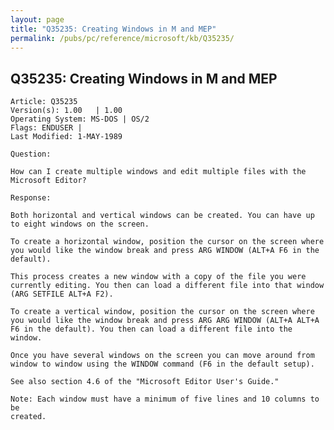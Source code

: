 ```yaml
---
layout: page
title: "Q35235: Creating Windows in M and MEP"
permalink: /pubs/pc/reference/microsoft/kb/Q35235/
---
```


## Q35235: Creating Windows in M and MEP

	Article: Q35235
	Version(s): 1.00   | 1.00
	Operating System: MS-DOS | OS/2
	Flags: ENDUSER |
	Last Modified: 1-MAY-1989
	
	Question:
	
	How can I create multiple windows and edit multiple files with the
	Microsoft Editor?
	
	Response:
	
	Both horizontal and vertical windows can be created. You can have up
	to eight windows on the screen.
	
	To create a horizontal window, position the cursor on the screen where
	you would like the window break and press ARG WINDOW (ALT+A F6 in the
	default).
	
	This process creates a new window with a copy of the file you were
	currently editing. You then can load a different file into that window
	(ARG SETFILE ALT+A F2).
	
	To create a vertical window, position the cursor on the screen where
	you would like the window break and press ARG ARG WINDOW (ALT+A ALT+A
	F6 in the default). You then can load a different file into the
	window.
	
	Once you have several windows on the screen you can move around from
	window to window using the WINDOW command (F6 in the default setup).
	
	See also section 4.6 of the "Microsoft Editor User's Guide."
	
	Note: Each window must have a minimum of five lines and 10 columns to be
	created.
